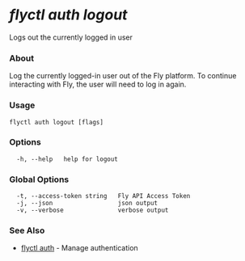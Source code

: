# _flyctl auth logout_

Logs out the currently logged in user

### About

Log the currently logged-in user out of the Fly platform. 
To continue interacting with Fly, the user will need to log in again.

### Usage
```
flyctl auth logout [flags]
```

### Options

```
  -h, --help   help for logout
```

### Global Options

```
  -t, --access-token string   Fly API Access Token
  -j, --json                  json output
  -v, --verbose               verbose output
```

### See Also

* [flyctl auth](/docs/flyctl/auth/)	 - Manage authentication

